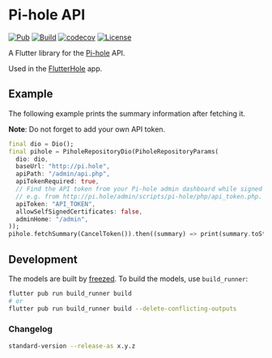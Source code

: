 # Pi-hole API

[![Pub](https://img.shields.io/pub/v/pihole_api.svg)](https://pub.dartlang.org/packages/pihole_api)
[![Build](https://github.com/sterrenburg/pihole-api/actions/workflows/build.yaml/badge.svg)](https://github.com/sterrenburg/pihole-api/actions/workflows/build.yaml)
[![codecov](https://codecov.io/gh/sterrenburg/pihole-api/branch/main/graph/badge.svg?token=1JBFG473VJ)](https://codecov.io/gh/sterrenburg/pihole-api) 
[![License](https://img.shields.io/badge/License-BSD%203--Clause-blue.svg)](https://opensource.org/licenses/BSD-3-Clause)

A Flutter library for the [Pi-hole](https://pi-hole.net/) API.

Used in the [FlutterHole](https://github.com/sterrenburg/flutterhole) app.

## Example

The following example prints the summary information after fetching it.

**Note**: Do not forget to add your own API token.

```dart
final dio = Dio();
final pihole = PiholeRepositoryDio(PiholeRepositoryParams(
  dio: dio,
  baseUrl: "http://pi.hole",
  apiPath: "/admin/api.php",
  apiTokenRequired: true,
  // Find the API token from your Pi-hole admin dashboard while signed in, 
  // e.g. from http://pi.hole/admin/scripts/pi-hole/php/api_token.php.
  apiToken: "API_TOKEN",
  allowSelfSignedCertificates: false,
  adminHome: "/admin",
));
pihole.fetchSummary(CancelToken()).then((summary) => print(summary.toString()));
```

## Development

The models are built by [freezed](https://pub.dev/packages/freezed). To build the models, use `build_runner`:

```sh
flutter pub run build_runner build
# or
flutter pub run build_runner build --delete-conflicting-outputs
```

### Changelog

```sh
standard-version --release-as x.y.z
```
